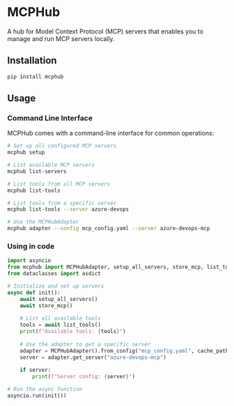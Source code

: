 # MCPHub

A hub for Model Context Protocol (MCP) servers that enables you to manage and run MCP servers locally.

## Installation

```bash
pip install mcphub
```

## Usage

### Command Line Interface

MCPHub comes with a command-line interface for common operations:

```bash
# Set up all configured MCP servers
mcphub setup

# List available MCP servers
mcphub list-servers

# List tools from all MCP servers
mcphub list-tools

# List tools from a specific server
mcphub list-tools --server azure-devops

# Use the MCPHubAdapter
mcphub adapter --config mcp_config.yaml --server azure-devops-mcp
```

### Using in code

```python
import asyncio
from mcphub import MCPHubAdapter, setup_all_servers, store_mcp, list_tools
from dataclasses import asdict

# Initialize and set up servers
async def init():
    await setup_all_servers()
    await store_mcp()
    
    # List all available tools
    tools = await list_tools()
    print(f"Available tools: {tools}")
    
    # Use the adapter to get a specific server
    adapter = MCPHubAdapter().from_config("mcp_config.yaml", cache_path="cache")
    server = adapter.get_server("azure-devops-mcp")
    
    if server:
        print(f"Server config: {server}")

# Run the async function
asyncio.run(init())
```